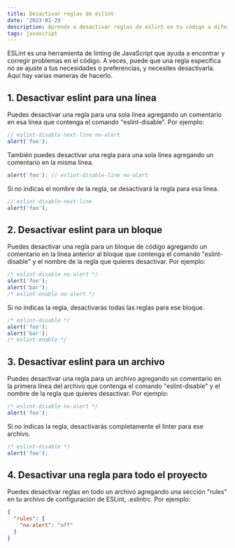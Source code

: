 ```yaml
---
title: Desactivar reglas de eslint
date: '2023-01-29'
description: Aprende a desactivar reglas de eslint en tu código a diferentes niveles
tags: javascript
---
```


ESLint es una herramienta de linting de JavaScript que ayuda a encontrar y corregir problemas en el código. A veces, puede que una regla específica no se ajuste a tus necesidades o preferencias, y necesites desactivarla. Aquí hay varias maneras de hacerlo.

## 1. Desactivar eslint para una línea

Puedes desactivar una regla para una sola línea agregando un comentario en esa línea que contenga el comando "eslint-disable". Por ejemplo:

```javascript
// eslint-disable-next-line no-alert
alert('foo');
```

También puedes desactivar una regla para una sola línea agregando un comentario en la misma línea.

```javascript
alert('foo'); // eslint-disable-line no-alert
```

Si no indicas el nombre de la regla, se desactivará la regla para esa línea.

```javascript
// eslint-disable-next-line
alert('foo');
```

## 2. Desactivar eslint para un bloque

Puedes desactivar una regla para un bloque de código agregando un comentario en la línea anterior al bloque que contenga el comando "eslint-disable" y el nombre de la regla que quieres desactivar. Por ejemplo:

```javascript
/* eslint-disable no-alert */
alert('foo');
alert('bar');
/* eslint-enable no-alert */
```

Si no indicas la regla, desactivarás todas las reglas para ese bloque.

```javascript
/* eslint-disable */
alert('foo');
alert('bar');
/* eslint-enable */
```

## 3. Desactivar eslint para un archivo

Puedes desactivar una regla para un archivo agregando un comentario en la primera línea del archivo que contenga el comando "eslint-disable" y el nombre de la regla que quieres desactivar. Por ejemplo:

```javascript
/* eslint-disable no-alert */
alert('foo');
```

Si no indicas la regla, desactivarás completamente el linter para ese archivo.

```javascript
/* eslint-disable */
alert('foo');
```

## 4. Desactivar una regla para todo el proyecto

Puedes desactivar reglas en todo un archivo agregando una sección "rules" en tu archivo de configuración de ESLint, .eslintrc. Por ejemplo:

```json
{
  "rules": {
    "no-alert": "off"
  }
}
```
